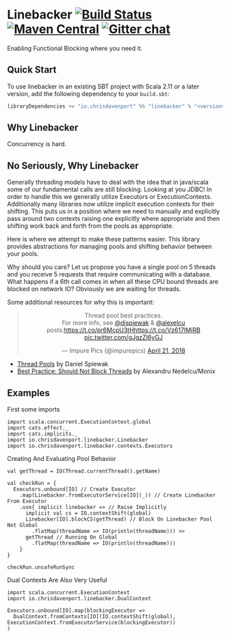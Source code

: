 # Linebacker [![Build Status](https://travis-ci.org/ChristopherDavenport/linebacker.svg?branch=master)](https://travis-ci.org/ChristopherDavenport/linebacker) [![Maven Central](https://maven-badges.herokuapp.com/maven-central/io.chrisdavenport/linebacker_2.12/badge.svg)](https://maven-badges.herokuapp.com/maven-central/io.chrisdavenport/linebacker_2.12) [![Gitter chat](https://badges.gitter.im/christopherdavenport/linebacker.png)](https://gitter.im/christopherdavenport/linebacker)

Enabling Functional Blocking where you need it.

## Quick Start

To use linebacker in an existing SBT project with Scala 2.11 or a later version, add the following dependency to your
`build.sbt`:

```scala
libraryDependencies += "io.chrisdavenport" %% "linebacker" % "<version>"
```

## Why Linebacker

Concurrency is hard.

## No Seriously, Why Linebacker

Generally threading models have to deal with the idea that in java/scala some of our fundamental calls
are still blocking. Looking at you JDBC! In order to handle this we generally utilize Executors or
ExecutionContexts. Additionally many libraries now utilize implicit execution contexts for their shifting.
This puts us in a position where we need to manually and explicitly pass around two contexts raising one
explicitly where appropriate and then shifting work back and forth from the pools as appropriate.

Here is where we attempt to make these patterns easier. This library provides abstractions for managing
pools and shifting behavior between your pools.

Why should you care? Let us propose you have a single pool on 5 threads and you receive 5 requests that
require communicating with a database. What happens if a 6th call comes in when all these CPU bound threads
are blocked on network IO? Obviously we are waiting for threads.

Some additional resources for why this is important:

<blockquote class="twitter-tweet" data-lang="en" align="center"><p lang="en" dir="ltr">Thread pool best practices. <br>For more info, see <a href="https://twitter.com/djspiewak?ref_src=twsrc%5Etfw">@djspiewak</a> &amp; <a href="https://twitter.com/alexelcu?ref_src=twsrc%5Etfw">@alexelcu</a> posts:<a href="https://t.co/pr6McpU3tH">https://t.co/pr6McpU3tH</a><a href="https://t.co/Vz617IMjRB">https://t.co/Vz617IMjRB</a> <a href="https://t.co/gJgzZI6yGJ">pic.twitter.com/gJgzZI6yGJ</a></p>&mdash; Impure Pics (@impurepics) <a href="https://twitter.com/impurepics/status/987758585722621957?ref_src=twsrc%5Etfw">April 21, 2018</a></blockquote>
<script async src="https://platform.twitter.com/widgets.js" charset="utf-8"></script>

- [Thread Pools](https://gist.github.com/djspiewak/46b543800958cf61af6efa8e072bfd5c) by Daniel Spiewak
- [Best Practice: Should Not Block Threads](https://monix.io/docs/3x/best-practices/blocking.html) by Alexandru Nedelcu/Monix

## Examples

First some imports

```tut:silent
import scala.concurrent.ExecutionContext.global
import cats.effect._
import cats.implicits._
import io.chrisdavenport.linebacker.Linebacker
import io.chrisdavenport.linebacker.contexts.Executors
```

Creating And Evaluating Pool Behavior

```tut
val getThread = IO(Thread.currentThread().getName)

val checkRun = {
  Executors.unbound[IO] // Create Executor
    .map(Linebacker.fromExecutorService[IO](_)) // Create Linebacker From Executor
    .use{ implicit linebacker => // Raise Implicitly
      implicit val cs = IO.contextShift(global)
      Linebacker[IO].blockCS(getThread) // Block On Linebacker Pool Not Global
        .flatMap(threadName => IO(println(threadName))) >>
      getThread // Running On Global
        .flatMap(threadName => IO(println(threadName)))
    }
}

checkRun.unsafeRunSync
```

Dual Contexts Are Also Very Useful

```tut
import scala.concurrent.ExecutionContext
import io.chrisdavenport.linebacker.DualContext

Executors.unbound[IO].map(blockingExecutor =>
  DualContext.fromContexts[IO](IO.contextShift(global),  ExecutionContext.fromExecutorService(blockingExecutor))
)
```